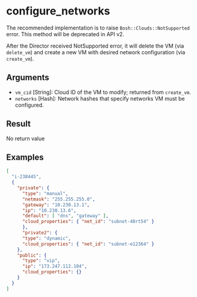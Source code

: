 # configure_networks

The recommended implementation is to raise `Bosh::Clouds::NotSupported` error. This method will be deprecated in API v2.

After the Director received NotSupported error, it will delete the VM (via `delete_vm`) and create a new VM with desired network configuration (via `create_vm`).


## Arguments

 * `vm_cid` [String]: Cloud ID of the VM to modify; returned from `create_vm`.
 * `networks` [Hash]: Network hashes that specify networks VM must be configured.


## Result

No return value


## Examples

```json
[
  "i-238445",
  {
    "private": {
      "type": "manual",
      "netmask": "255.255.255.0",
      "gateway": "10.230.13.1",
      "ip": "10.230.13.6",
      "default": [ "dns", "gateway" ],
      "cloud_properties": { "net_id": "subnet-48rt54" }
      },
      "private2": {
      "type": "dynamic",
      "cloud_properties": { "net_id": "subnet-e12364" }
    },
    "public": {
      "type": "vip",
      "ip": "173.247.112.104",
      "cloud_properties": {}
    }
  }
]
```
